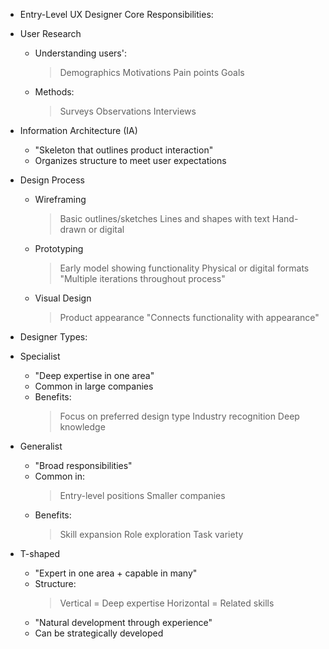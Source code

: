 * Entry-Level UX Designer Core Responsibilities:
 - User Research
   * Understanding users':
     > Demographics
     > Motivations
     > Pain points
     > Goals
   * Methods:
     > Surveys
     > Observations
     > Interviews

 - Information Architecture (IA)
   * "Skeleton that outlines product interaction"
   * Organizes structure to meet user expectations

 - Design Process
   * Wireframing
     > Basic outlines/sketches
     > Lines and shapes with text
     > Hand-drawn or digital
   * Prototyping
     > Early model showing functionality
     > Physical or digital formats
     > "Multiple iterations throughout process"
   * Visual Design
     > Product appearance
     > "Connects functionality with appearance"

* Designer Types:
 - Specialist
   * "Deep expertise in one area"
   * Common in large companies
   * Benefits:
     > Focus on preferred design type
     > Industry recognition
     > Deep knowledge

 - Generalist
   * "Broad responsibilities"
   * Common in:
     > Entry-level positions
     > Smaller companies
   * Benefits:
     > Skill expansion
     > Role exploration
     > Task variety

 - T-shaped
   * "Expert in one area + capable in many"
   * Structure:
     > Vertical = Deep expertise
     > Horizontal = Related skills
   * "Natural development through experience"
   * Can be strategically developed
